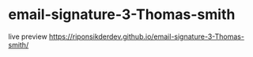 # email-signature-3-Thomas-smith
live preview
https://riponsikderdev.github.io/email-signature-3-Thomas-smith/
